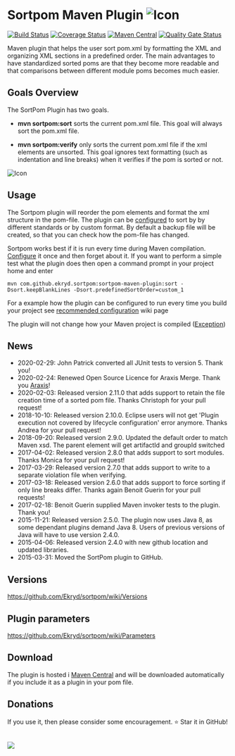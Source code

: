 # Sortpom Maven Plugin ![Icon](https://raw.githubusercontent.com/Ekryd/sortpom/master/misc/Sortpom.png)

[![Build Status](https://travis-ci.org/Ekryd/sortpom.svg?branch=master)](https://travis-ci.org/Ekryd/sortpom)
[![Coverage Status](https://coveralls.io/repos/github/Ekryd/sortpom/badge.svg?branch=master)](https://coveralls.io/github/Ekryd/sortpom?branch=master)
[![Maven Central](https://maven-badges.herokuapp.com/maven-central/com.github.ekryd.sortpom/sortpom-maven-plugin/badge.svg)](https://maven-badges.herokuapp.com/maven-central/com.github.ekryd.sortpom/sortpom-maven-plugin)
[![Quality Gate Status](https://sonarcloud.io/api/project_badges/measure?project=com.github.ekryd.sortpom%3Asortpom-parent&metric=alert_status)](https://sonarcloud.io/dashboard?id=com.github.ekryd.sortpom%3Asortpom-parent)

Maven plugin that helps the user sort pom.xml by formatting the XML and organizing XML sections in a predefined order. 
The main advantages to have standardized sorted poms are that they become more readable and that comparisons between different module poms becomes much easier.

## Goals Overview ##
The SortPom Plugin has two goals.

  * **mvn sortpom:sort** sorts the current pom.xml file. This goal will always sort the pom.xml file.

  * **mvn sortpom:verify** only sorts the current pom.xml file if the xml elements are unsorted. This goal ignores text formatting (such as indentation and line breaks) when it verifies if the pom is sorted or not.

![Icon](https://raw.githubusercontent.com/Ekryd/sortpom/master/misc/sortpom.jpg)

## Usage ##

The Sortpom plugin will reorder the pom elements and format the xml structure in the pom-file. The plugin can be [configured](https://github.com/Ekryd/sortpom/wiki/Parameters) to sort by by different standards or by custom format. By default a backup file will be created, so that you can check how the pom-file has changed.

Sortpom works best if it is run every time during Maven compilation. [Configure](https://github.com/Ekryd/sortpom/wiki/Parameters) it once and then forget about it. If you want to perform a simple test what the plugin does then open a command prompt in your project home and enter
```
mvn com.github.ekryd.sortpom:sortpom-maven-plugin:sort -Dsort.keepBlankLines -Dsort.predefinedSortOrder=custom_1
```

For a example how the plugin can be configured to run every time you build your project see [recommended configuration](https://github.com/Ekryd/sortpom/wiki/Recommended-configuration) wiki page

The plugin will not change how your Maven project is compiled  ([Exception](https://github.com/Ekryd/sortpom/wiki/Parameters-that-can-affect-your-build))

## News ##
  * 2020-02-29: John Patrick converted all JUnit tests to version 5. Thank you!
  * 2020-02-24: Renewed Open Source Licence for Araxis Merge. Thank you [Araxis](https://www.araxis.com/merge/)!
  * 2020-02-03: Released version 2.11.0 that adds support to retain the file creation time of a sorted pom file. Thanks Christoph for your pull request!
  * 2018-10-10: Released version 2.10.0. Eclipse users will not get 'Plugin execution not covered by lifecycle configuration' error anymore. Thanks Andrea for your pull request!
  * 2018-09-20: Released version 2.9.0. Updated the default order to match Maven xsd. The parent element will get artifactId and groupId switched
  * 2017-04-02: Released version 2.8.0 that adds support to sort modules. Thanks Monica for your pull request!
  * 2017-03-29: Released version 2.7.0 that adds support to write to a separate violation file when verifying.
  * 2017-03-18: Released version 2.6.0 that adds support to force sorting if only line breaks differ. Thanks again Benoit Guerin for your pull requests!
  * 2017-02-18: Benoit Guerin supplied Maven invoker tests to the plugin. Thank you! 
  * 2015-11-21: Released version 2.5.0. The plugin now uses Java 8, as some dependant plugins demand Java 8. Users of previous versions of Java will have to use version 2.4.0.
  * 2015-04-06: Released version 2.4.0 with new github location and updated libraries.
  * 2015-03-31: Moved the SortPom plugin to GitHub.

## Versions ##
https://github.com/Ekryd/sortpom/wiki/Versions

## Plugin parameters ##
https://github.com/Ekryd/sortpom/wiki/Parameters

## Download ##
The plugin is hosted i [Maven Central](http://mvnrepository.com/artifact/com.github.ekryd.sortpom/sortpom-maven-plugin) and will be downloaded automatically if you include it as a plugin in your pom file.

## Donations ##
If you use it, then please consider some encouragement. ⭐️ Star it in GitHub!  

[![](https://www.paypalobjects.com/en_US/i/btn/btn_donateCC_LG.gif)](https://www.paypal.com/cgi-bin/webscr?cmd=_donations&business=JB25X84DDG5JW&lc=SE&item_name=Encourage%20the%20development&item_number=sortpom&currency_code=EUR&bn=PP%2dDonationsBF%3abtn_donateCC_LG%2egif%3aNonHosted)
